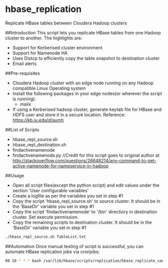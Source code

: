 # hbase_replication
Replicate HBase tables between Cloudera Hadoop clusters

##Introduction
This script lets you replicate HBase tables from one Hadoop cluster to another. The highlights are:
 - Support for Kerberised cluster environment
 - Support for Namenode HA
 - Uses Distcp to efficiently copy the table snapshot to destination cluster
 - Email alerts

##Pre-requisites
 - Cloudera Hadoop cluster with an edge node running on any Hadoop compatible Linux Operating system
 - Install the following packages in your edge nodes(or wherever the script is running):
   * mailx
 - If using a Kerberised hadoop cluster, generate keytab file for HBase and HDFS user and store it in a secure location.
   Reference: https://kb.iu.edu/d/aumh
      
##List of Scripts
 - hbase_repl_source.sh
 - hbase_repl_destination.sh
 - findactivenamenode
 - findactivenamenode.py  //Credit for this script goes to original author at http://stackoverflow.com/questions/26648214/any-command-to-get-active-namenode-for-nameservice-in-hadoop

##Usage
 - Open all script files(except the python script) and edit values under the section 'User configurable variables'
 - Create a logfile as per the variables you set in step #1
 - Copy the script 'hbase_repl_source.sh' to source cluster. It should be in the 'BaseDir' variable you set in step #1
 - Copy the script 'findactivenamenode' to '/bin' directiory in destination cluster. Set execute permission.
 - Copy the remaining scripts to destination cluster. It should be in the 'BaseDir' variable you set in step #1
```sh
./hbase_repl_source.sh TableList.txt
```

##Automation
Once manual testing of script is successful, you can automate HBase replication jobs via cronjobs:
```sh 
00 10 * * * bash /var/lib/hbase/scripts/replication/hbase_replicate_sandbox.sh /var/lib/hbase/scripts/replication/Tablelist.txt
```
